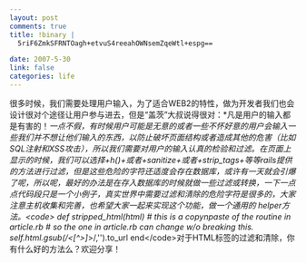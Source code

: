 ```yaml
--- 
layout: post
comments: true
title: !binary |
  5riF6ZmkSFRNTOagh+etvuS4reeahOWNsemZqeWtl+espg==

date: 2007-5-30
link: false
categories: life
---
```

很多时候，我们需要处理用户输入，为了适合WEB2的特性，做为开发者我们也会设计很对个途径让用户参与进去，但是“盖茨”大叔说得很对：*凡是用户的输入都是有害的！*一点不假，有时候用户可能是无意的或者一些不怀好意的用户会输入一些我们并不想让他们输入的东西，以防止破坏页面结构或者造成其他的危害（比如SQL注射和XSS攻击），所以我们需要对用户的输入认真的检验和过滤。在页面上显示的时候，我们可以选择+h()+或者+sanitize+或者+strip_tags+等等rails提供的方法进行过滤，但是这些危险的字符还适度会存在数据库，或许有一天就会引爆了呢，所以呢，最好的办法是在存入数据库的时候就做一些过滤或转换，一下一点点代码段只是一个小例子，真实世界中需要过滤和清除的危险字符是很多的，大家注意主机收集和完善，也希望大家一起来实现这个功能，做一个通用的 helper方法。&lt;code&gt;    def stripped_html(html)      # this is a copynpaste of the routine in article.rb      # so the one in article.rb can change w/o breaking this.      self.html.gsub(/&lt;[^&gt;]*&gt;/,'').to_url    end&lt;/code&gt;对于HTML标签的过滤和清除，你有什么好的方法么？欢迎分享！

